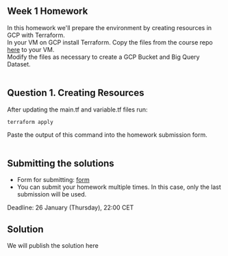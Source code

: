 ## Week 1 Homework

In this homework we'll prepare the environment by creating resources in GCP with Terraform.<br>
In your VM on GCP install Terraform. Copy the files from the course repo [here](https://github.com/DataTalksClub/data-engineering-zoomcamp/tree/main/week_1_basics_n_setup/1_terraform_gcp/terraform) to your VM.<br>
Modify the files as necessary to create a GCP Bucket and Big Query Dataset.<br>
<br>

## Question 1. Creating Resources

After updating the main.tf and variable.tf files run:

```terraform apply```

Paste the output of this command into the homework submission form.<br>
<br>

## Submitting the solutions

* Form for submitting: [form](https://forms.gle/EjphSkR1b3nsdojv7)
* You can submit your homework multiple times. In this case, only the last submission will be used. 

Deadline: 26 January (Thursday), 22:00 CET


## Solution

We will publish the solution here
